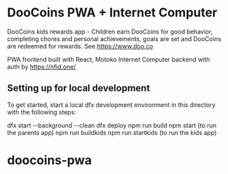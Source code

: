 # DooCoins PWA + Internet Computer

DooCoins kids rewards app - Children earn DooCoins for good behavior, completing chores and personal achievements, goals are set and DooCoins are redeemed for rewards. See https://www.doo.co

PWA frontend built with React, Motoko Internet Computer backend with auth by https://nfid.one/

## Setting up for local development

To get started, start a local dfx development environment in this directory with the following steps:

dfx start --background --clean
dfx deploy
npm run build
npm start (to run the parents app)
npm run buildkids
npm run startkids (to run the kids app)

# doocoins-pwa
